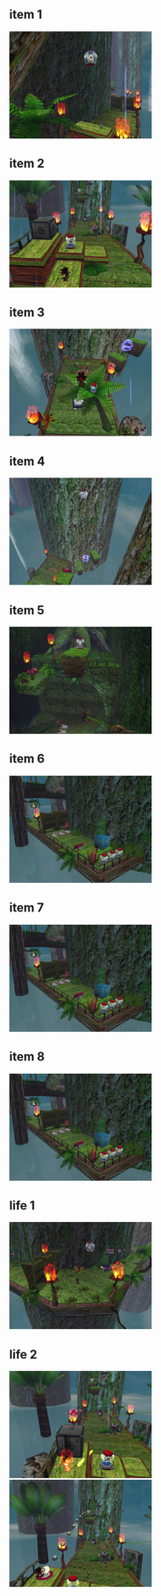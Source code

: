 <style>img{width:256px;display:inline;}</style>
## item 1
![](./WhiteJungle/item-1-1.png)

## item 2
![](./WhiteJungle/item-2-1.png)

## item 3
![](./WhiteJungle/item-3-1.png)

## item 4
![](./WhiteJungle/item-4-1.png)

## item 5
![](./WhiteJungle/item-5-1.png)

## item 6
![](./WhiteJungle/item-6-1.png)

## item 7
![](./WhiteJungle/item-7-1.png)

## item 8
![](./WhiteJungle/item-8-1.png)

## life 1
![](./WhiteJungle/life-1-1.png)

## life 2
![](./WhiteJungle/life-2-1.png)
![](./WhiteJungle/life-2-2.png)

